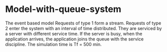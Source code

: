 # Model-with-queue-system
The event based model
Requests of type 1 form a stream.
Requests of type 2 enter the system with an interval of time distributed.
They are serviced by a server with different service time.
If the server is busy, when the application arrives, the application joins the queue with the service discipline.
The simulation time is Tf = 500 min.
